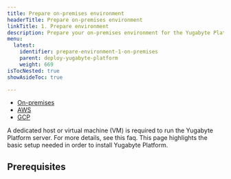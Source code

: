 ```yaml
---
title: Prepare on-premises environment
headerTitle: Prepare on-premises environment
linkTitle: 1. Prepare environment
description: Prepare your on-premises environment for the Yugabyte Platform.
menu:
  latest:
    identifier: prepare-environment-1-on-premises
    parent: deploy-yugabyte-platform
    weight: 669
isTocNested: true
showAsideToc: true

---
```


<ul class="nav nav-tabs-alt nav-tabs-yb">

  <li >
    <a href="/latest/yugabyte-platform/deploy/prepare-environment/prepare-on-premises" class="nav-link">
      <i class="icon-aws" aria-hidden="true"></i>
      On-premises
    </a>
  </li>

  <li >
    <a href="/latest/yugabyte-platform/deploy/prepare-environment/aws" class="nav-link">
      <i class="icon-aws" aria-hidden="true"></i>
      AWS
    </a>
  </li>

  <li>
    <a href="/latest/yugabyte-platform/deploy/prepare-environment/gcp" class="nav-link active">
       <i class="fab fa-google" aria-hidden="true"></i>
      GCP
    </a>
  </li>

</ul>

A dedicated host or virtual machine (VM) is required to run the Yugabyte Platform server. For more details, see this faq. This page highlights the basic setup needed in order to install Yugabyte Platform.

## Prerequisites




